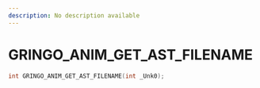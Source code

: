 ```yaml
---
description: No description available 
---
```


# GRINGO_ANIM_GET_AST_FILENAME

```cpp
int GRINGO_ANIM_GET_AST_FILENAME(int _Unk0);
```